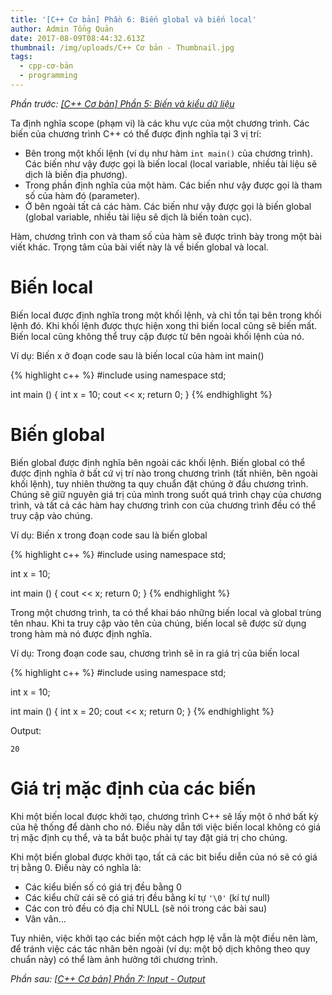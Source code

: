 ```yaml
---
title: '[C++ Cơ bản] Phần 6: Biến global và biến local'
author: Admin Tổng Quản
date: 2017-08-09T08:44:32.613Z
thumbnail: /img/uploads/C++ Cơ bản - Thumbnail.jpg
tags:
  - cpp-cơ-bản
  - programming
---
```

*Phần trước: [\[C++ Cơ bản\] Phần 5: Biến và kiểu dữ liệu](http://cowboycoder.tech/article/c-co-ban-phan-5-bien-va-kieu-du-lieu)*

Ta định nghĩa scope (phạm vi) là các khu vực của một chương trình. Các biến của chương trình C++ có thể được định nghĩa tại 3 vị trí: 

* Bên trong một khối lệnh (ví dụ như hàm ```int main()``` của chương trình). Các biến như vậy được gọi là biến local (local variable, nhiều tài liệu sẽ dịch là biến địa phương).
* Trong phần định nghĩa của một hàm. Các biến như vậy được gọi là tham số của hàm đó (parameter).
* Ở bên ngoài tất cả các hàm. Các biến như vậy được gọi là biến global (global variable, nhiều tài liệu sẽ dịch là biến toàn cục).

Hàm, chương trình con và tham số của hàm sẽ được trình bày trong một bài viết khác. Trọng tâm của bài viết này là về biến global và local.

# Biến local

Biến local được định nghĩa trong một khối lệnh, và chỉ tồn tại bên trong khối lệnh đó. Khi khối lệnh được thực hiện xong thì biến local cũng sẽ biến mất. Biến local cũng không thể truy cập được từ bên ngoài khối lệnh của nó.

Ví dụ: Biến x ở đoạn code sau là biến local của hàm int main()

{% highlight c++ %}
#include <iostream>
using namespace std;
 
int main () {
   int x = 10;
   cout << x;
   return 0;
}
{% endhighlight %}

# Biến global

Biến global được định nghĩa bên ngoài các khối lệnh. Biến global có thể được định nghĩa ở bất cứ vị trí nào trong chương trình (tất nhiên, bên ngoài khối lệnh), tuy nhiên thường ta quy chuẩn đặt chúng ở đầu chương trình. Chúng sẽ giữ nguyên giá trị của mình trong suốt quá trình chạy của chương trình, và tất cả các hàm hay chương trình con của chương trình đều có thể truy cập vào chúng.

Ví dụ: Biến x trong đoạn code sau là biến global

{% highlight c++ %}
#include <iostream>
using namespace std;

int x = 10;
 
int main () {
   cout << x;
   return 0;
}
{% endhighlight %}

Trong một chương trình, ta có thể khai báo những biến local và global trùng tên nhau. Khi ta truy cập vào tên của chúng, biến local sẽ được sử dụng trong hàm mà nó được định nghĩa.

Ví dụ: Trong đoạn code sau, chương trình sẽ in ra giá trị của biến local

{% highlight c++ %}
#include <iostream>
using namespace std;

int x = 10;
 
int main () {
   int x = 20;
   cout << x;
   return 0;
}
{% endhighlight %}

Output:
```
20
```

# Giá trị mặc định của các biến
Khi một biến local được khởi tạo, chương trình C++ sẽ lấy một ô nhớ bất kỳ của hệ thống để dành cho nó. Điều này dẫn tới việc biến local không có giá trị mặc định cụ thể, và ta bắt buộc phải tự tay đặt giá trị cho chúng.

Khi một biến global được khởi tạo, tất cả các bit biểu diễn của nó sẽ có giá trị bằng 0. Điều này có nghĩa là:

* Các kiểu biến số có giá trị đều bằng 0
* Các kiểu chữ cái sẽ có giá trị đều bằng kí tự ```'\0'``` (kí tự null)
* Các con trỏ đều có địa chỉ NULL (sẽ nói trong các bài sau)
* Vân vân…

Tuy nhiên, việc khởi tạo các biến một cách hợp lệ vẫn là một điều nên làm, để tránh việc các tác nhân bên ngoài (ví dụ: một bộ dịch không theo quy chuẩn này) có thể làm ảnh hưởng tới chương trình.

*Phần sau: [[C++ Cơ bản] Phần 7: Input - Output](http://cowboycoder.tech/article/c-co-ban-phan-6-input-output)*

